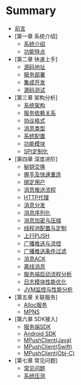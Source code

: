 # Summary

* [前言](README.md)
* [第一章 系统介绍]
    * [系统介绍](1.md)
    * [功能特点](2.md)
* [第二章 快速上手]
    * [源码地址](3.md)
    * [服务部署](4.md)
    * [集成开发](5.md)
    * [源码测试](6.md)
* [第三章 架构分析]
    * [系统架构](7.md)
    * [服务依赖关系](8.md)
    * [协议格式](9.md)
    * [消息类型](10.md)
    * [系统配置](11.md)
    * [功能模块](12.md)
    * [SPI定制化](13.md)
* [第四章 深度进阶]
    * [秘钥交换](14.md)
    * [握手及快速重连](15.md)
    * [绑定用户](16.md)
    * [消息推送流程](17.md)
    * [HTTP代理](18.md)
    * [消息分发](19.md)
    * [消息序列化](20.md)
    * [消息加密与压缩](21.md)
    * [线程池配置与定制](22.md)
    * [上行PUSH](23.md)
    * [广播推送与流控](24.md)
    * [广播推送条件过滤](25.md)
    * [消息ACK](26.md)
    * [离线消息](27.md)
    * [服务端启动流程分析](28.md)
    * [日志模块性能优化](29.md)
    * [JVM监控与性能分析](30.md)
* [第五章 关联服务]
    * [Alloc服务](31.md)
    * [MPNS](32.md)
* [第六章 SDK接入]
    * [服务端SDK](33.md)
    * [Android SDK](34.md)
    * [MPushClient(Java)](35.md)
    * [MPushClient(Swift)](36.md)
    * [MPushClient(Obj-C)](37.md)
* [第七章 常见问题]
    * [常见问题](38.md)
    * [系统压测](39.md)

